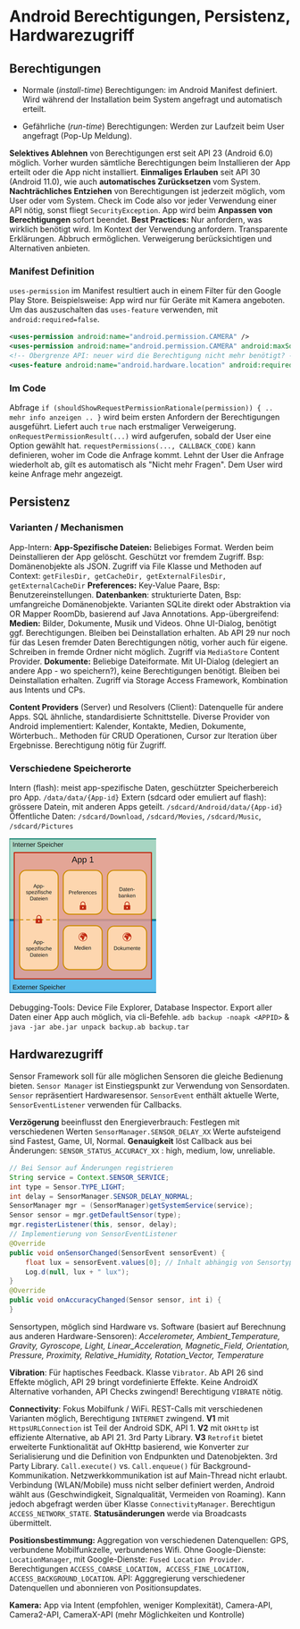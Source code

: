 # Android Berechtigungen, Persistenz, Hardwarezugriff

## Berechtigungen

- Normale (*install-time*) Berechtigungen: im Android Manifest definiert. Wird während der Installation beim System angefragt und automatisch erteilt.

- Gefährliche (*run-time*) Berechtigungen: Werden zur Laufzeit beim User angefragt (Pop-Up Meldung).

**Selektives Ablehnen** von Berechtigungen erst seit API 23 (Android 6.0) möglich. Vorher wurden sämtliche Berechtigungen beim Installieren der App erteilt oder die App nicht installiert. **Einmaliges Erlauben** seit API 30 (Android 11.0), wie auch **automatisches Zurücksetzen** vom System.
**Nachträchliches Entziehen** von Berechtigungen ist jederzeit möglich, vom User oder vom System. Check im Code also vor jeder Verwendung einer API nötig, sonst fliegt `SecurityException`. App wird beim **Anpassen von Berechtigungen** sofort beendet.
**Best Practices:** Nur anfordern, was wirklich benötigt wird. Im Kontext der Verwendung anfordern. Transparente Erklärungen. Abbruch ermöglichen. Verweigerung berücksichtigen und Alternativen anbieten.

### Manifest Definition

`uses-permission` im Manifest resultiert auch in einem Filter für den Google Play Store. Beispielsweise: App wird nur für Geräte mit Kamera angeboten. Um das auszuschalten das `uses-feature` verwenden, mit `android:required=false`.

```xml
<uses-permission android:name="android.permission.CAMERA" />
<uses-permission android:name="android.permission.CAMERA" android:maxSdkVersion="28" />
<!-- Obergrenze API: neuer wird die Berechtigung nicht mehr benötigt? -->
<uses-feature android:name="android.hardware.location" android:required="false" />
```

### Im Code

Abfrage `if (shouldShowRequestPermissionRationale(permission)) { .. mehr info anzeigen .. }` wird beim ersten Anfordern der Berechtigungen ausgeführt. Liefert auch `true` nach erstmaliger Verweigerung. `onRequestPermissionResult(...)` wird aufgerufen, sobald der User eine Option gewählt hat. `requestPermissions(..., CALLBACK_CODE)` kann definieren, woher im Code die Anfrage kommt. Lehnt der User die Anfrage wiederholt ab, gilt es automatisch als "Nicht mehr Fragen". Dem User wird keine Anfrage mehr angezeigt.

## Persistenz

### Varianten / Mechanismen

App-Intern: 
**App-Spezifische Dateien:** Beliebiges Format. Werden beim Deinstallieren der App gelöscht. Geschützt vor fremdem Zugriff. Bsp: Domänenobjekte als JSON. Zugriff via File Klasse und Methoden auf Context: `getFilesDir, getCacheDir, getExternalFilesDir, getExternalCacheDir`
**Preferences:** Key-Value Paare, Bsp: Benutzereinstellungen. 
**Datenbanken**: strukturierte Daten, Bsp: umfangreiche Domänenobjekte. Varianten SQLite direkt oder Abstraktion via OR Mapper RoomDb, basierend auf Java Annotations.
App-übergreifend: 
**Medien:** Bilder, Dokumente, Musik und Videos. Ohne UI-Dialog, benötigt ggf. Berechtigungen. Bleiben bei Deinstallation erhalten. Ab API 29 nur noch für das Lesen fremder Daten Berechtigungen nötig, vorher auch für eigene. Schreiben in fremde Ordner nicht möglich. Zugriff via `MediaStore` Content Provider.
**Dokumente:** Beliebige Dateiformate. Mit UI-Dialog (delegiert an andere App - wo speichern?), keine Berechtigungen benötigt. Bleiben bei Deinstallation erhalten. Zugriff via Storage Access Framework, Kombination aus Intents und CPs.

**Content Providers** (Server) und Resolvers (Client): Datenquelle für andere Apps. SQL ähnliche, standardisierte Schnittstelle. Diverse Provider von Android implementiert: Kalender, Kontakte, Medien, Dokumente, Wörterbuch.. Methoden für CRUD Operationen, Cursor zur Iteration über Ergebnisse. Berechtigung nötig für Zugriff.

### Verschiedene Speicherorte

Intern (flash): meist app-spezifische Daten, geschützter Speicherbereich pro App. `/data/data/{App-id}`
Extern (sdcard oder emuliert auf flash): grössere Datein, mit anderen Apps geteilt. `/sdcard/Android/data/{App-id}`
Öffentliche Daten: `/sdcard/Download`, `/sdcard/Movies`, `/sdcard/Music`, `/sdcard/Pictures`

![Speicherarten](res/speicher-uebersicht.png)

Debugging-Tools: Device File Explorer, Database Inspector. Export aller Daten einer App auch möglich, via cli-Befehle. 
`adb backup -noapk <APPID>` & `java -jar abe.jar unpack backup.ab backup.tar`

## Hardwarezugriff

Sensor Framework soll für alle möglichen Sensoren die gleiche Bedienung bieten. `Sensor Manager` ist Einstiegspunkt zur Verwendung von Sensordaten. `Sensor` repräsentiert Hardwaresensor. `SensorEvent` enthält aktuelle Werte, `SensorEventListener` verwenden für Callbacks.

**Verzögerung** beeinflusst den Energieverbrauch: Festlegen mit verschiedenen Werten `SensorManager.SENSOR_DELAY_XX` Werte aufsteigend sind Fastest, Game, UI, Normal. **Genauigkeit** löst Callback aus bei Änderungen: `SENSOR_STATUS_ACCURACY_XX` : high, medium, low, unreliable.

```java
// Bei Sensor auf Änderungen registrieren
String service = Context.SENSOR_SERVICE;
int type = Sensor.TYPE_LIGHT;
int delay = SensorManager.SENSOR_DELAY_NORMAL;
SensorManager mgr = (SensorManager)getSystemService(service);
Sensor sensor = mgr.getDefaultSensor(type);
mgr.registerListener(this, sensor, delay);
// Implementierung von SensorEventListener
@Override
public void onSensorChanged(SensorEvent sensorEvent) {
    float lux = sensorEvent.values[0]; // Inhalt abhängig von Sensortyp
    Log.d(null, lux + " lux");
}
@Override
public void onAccuracyChanged(Sensor sensor, int i) {
}
```

Sensortypen, möglich sind Hardware vs. Software (basiert auf Berechnung aus anderen Hardware-Sensoren): *Accelerometer, Ambient_Temperature, Gravity, Gyroscope, Light, Linear_Acceleration, Magnetic_Field, Orientation, Pressure, Proximity, Relative_Humidity, Rotation_Vector, Temperature*

**Vibration**: Für haptisches Feedback. Klasse `Vibrator`. Ab API 26 sind Effekte möglich, API 29 bringt vordefinierte Effekte. Keine AndroidX Alternative vorhanden, API Checks zwingend! Berechtigung `VIBRATE` nötig.

**Connectivity**: Fokus Mobilfunk / WiFi. REST-Calls mit verschiedenen Varianten möglich, Berechtigung `INTERNET` zwingend. **V1** mit `HttpsURLConnection` ist Teil der Android SDK, API 1. **V2** mit `OkHttp` ist effiziente Alternative, ab API 21. 3rd Party Library. **V3** `Retrofit` bietet erweiterte Funktionalität auf OkHttp basierend, wie Konverter zur Serialisierung und die Definition von Endpunkten und Datenobjekten. 3rd Party Library. `Call.execute()` vs. `Call.enqueue()` für Background-Kommunikation.
Netzwerkkommunikation ist auf Main-Thread nicht erlaubt. Verbindung (WLAN/Mobile) muss nicht selber definiert werden, Android wählt aus (Geschwindigkeit, Signalqualität, Vermeiden von Roaming). Kann jedoch abgefragt werden über Klasse `ConnectivityManager`. Berechtigun `ACCESS_NETWORK_STATE`. **Statusänderungen** werde via Broadcasts übermittelt.

**Positionsbestimmung:** Aggregation von verschiedenen Datenquellen: GPS, verbundene Mobilfunkzelle, verbundenes Wifi. Ohne Google-Dienste: `LocationManager`, mit Google-Dienste: `Fused Location Provider`. Berechtigungen `ACCESS_COARSE_LOCATION, ACCESS_FINE_LOCATION, ACCESS_BACKGROUND_LOCATION`. API: Agggregierung verschiedener Datenquellen und abonnieren von Positionsupdates.

**Kamera:** App via Intent (empfohlen, weniger Komplexität), Camera-API, Camera2-API, CameraX-API (mehr Möglichkeiten und Kontrolle)
